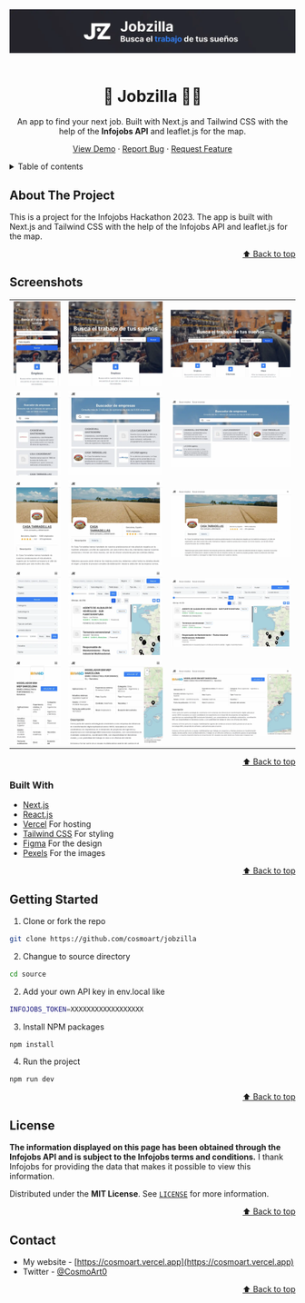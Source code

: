 <div id="top"></div>

<div align="center">
	<a href="https://jobzilla.vercel.app">
		<img src="./readme/header.webp" alt="Web preview" />
	</a>

<br/>
<br />

  # 💼 Jobzilla 👨‍💻

  An app to find your next job. Built with Next.js and Tailwind CSS with the help of the **Infojobs API** and leaflet.js for the map.

  <a href="https://jobzilla.vercel.app">View Demo</a>
  ·
  <a href="https://github.com/cosmoart/jobzilla/issues">Report Bug</a>
  ·
  <a href="https://github.com/cosmoart/jobzilla/issues">Request Feature</a>

</div>


<!-- TABLE OF CONTENTS -->
<details>
<summary>Table of contents</summary>

- [About The Project](#about-the-project)
- [Screenshots](#screenshots)
- [Built With](#built-with)
- [Getting Started](#getting-started)
- [License](#license)
- [Contact](#contact)

</details>


<!-- ABOUT THE PROJECT -->
## About The Project

This is a project for the Infojobs Hackathon 2023. The app is built with Next.js and Tailwind CSS with the help of the Infojobs API and leaflet.js for the map.

<p align="right"><a href="#top">⬆ Back to top</a></p>


<!-- SCREENSHOTS -->
## Screenshots

<table>
    <tr>
      <td>
          <img src="./readme/screenshots/home-mobile.webp" width="100%" title="Mobile solution"  />
      </td>
      <td>
          <img src="./readme/screenshots/home-tablet.webp" width="100%" title="Tablet solution"/>
      </td>
      <td>
          <img src="./readme/screenshots/home-desktop.webp" width="100%" title="Desktop solution"/>
      </td>
    </tr>
    <tr>
      <td>
          <img src="./readme/screenshots/empresas-mobile.webp" width="100%" title="Mobile solution"  />
      </td>
      <td>
          <img src="./readme/screenshots/empresas-tablet.webp" width="100%" title="Tablet solution"/>
      </td>
      <td>
          <img src="./readme/screenshots/empresas-desktop.webp" width="100%" title="Desktop solution"/>
      </td>
    </tr>
    <tr>
      <td>
          <img src="./readme/screenshots/empresa-mobile.webp" width="100%" title="Mobile solution"  />
      </td>
      <td>
          <img src="./readme/screenshots/empresa-tablet.webp" width="100%" title="Tablet solution"/>
      </td>
      <td>
          <img src="./readme/screenshots/empresa-desktop.webp" width="100%" title="Desktop solution"/>
      </td>
    </tr>
    <tr>
      <td>
          <img src="./readme/screenshots/empleos-mobile.webp" width="100%" title="Mobile solution"  />
      </td>
      <td>
          <img src="./readme/screenshots/empleos-tablet.webp" width="100%" title="Tablet solution"/>
      </td>
      <td>
          <img src="./readme/screenshots/empleos-desktop.webp" width="100%" title="Desktop solution"/>
      </td>
    </tr>
    <tr>
      <td>
          <img src="./readme/screenshots/empleo-mobile.webp" width="100%" title="Mobile solution"  />
      </td>
      <td>
          <img src="./readme/screenshots/empleo-tablet.webp" width="100%" title="Tablet solution"/>
      </td>
      <td>
          <img src="./readme/screenshots/empleo-desktop.webp" width="100%" title="Desktop solution"/>
      </td>
    </tr>
</table>

<p align="right"><a href="#top">⬆ Back to top</a></p>


### Built With

* [Next.js](https://nextjs.org/)
* [React.js](https://reactjs.org/)
* [Vercel](https://vercel.com/) For hosting
* [Tailwind CSS](https://tailwindcss.com/) For styling
* [Figma](https://www.figma.com/) For the design
* [Pexels](https://www.pexels.com) For the images

<p align="right"><a href="#top">⬆ Back to top</a></p>


<!-- GETTING STARTED -->
## Getting Started

1. Clone or fork the repo
```sh
git clone https://github.com/cosmoart/jobzilla
```
2. Changue to source directory
```sh
cd source
```
2. Add your own API key in env.local like
```sh
INFOJOBS_TOKEN=XXXXXXXXXXXXXXXXXX
```
3. Install NPM packages
```sh
npm install
```
4. Run the project
```sh
npm run dev
```

<p align="right"><a href="#top">⬆ Back to top</a></p>


<!-- LICENSE -->
## License

**The information displayed on this page has been obtained through the Infojobs API and is subject to the Infojobs terms and conditions.** I thank Infojobs for providing the data that makes it possible to view this information.

Distributed under the **MIT License**. See [`LICENSE`](https://github.com/cosmoart/jobzilla/blob/main/LICENCE) for more information.

<p align="right"><a href="#top">⬆ Back to top</a></p>

<!-- CONTACT -->
## Contact
* My website - [https://cosmoart.vercel.app](https://cosmoart.vercel.app)
* Twitter - [@CosmoArt0](https://twitter.com/cosmoart0)

<p align="right"><a href="#top">⬆ Back to top</a></p>
